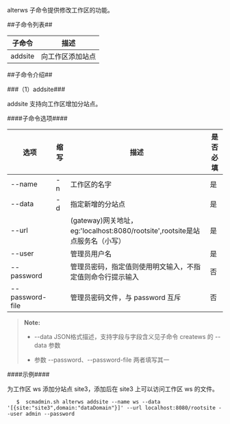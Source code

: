 alterws 子命令提供修改工作区的功能。

##子命令列表##

|子命令    |描述             |
|----------|-----------------|
|addsite   |向工作区添加站点 |

##子命令介绍##

###（1）addsite###

addsite 支持向工作区增加分站点。

####子命令选项####

|选项       |缩写 |描述                                                         |是否必填|
|-----------|-----|-------------------------------------------------------------|--------|
|--name     |-n   |工作区的名字                                                 |是      |
|--data     |-d   |指定新增的分站点                                             |是      |
|--url      |     |(gateway)网关地址，eg:'localhost:8080/rootsite',rootsite是站点服务名（小写） |是      |
|--user     |     |管理员用户名                                                 |是      |
|--password |     |管理员密码，指定值则使用明文输入，不指定值则命令行提示输入   |否      |
|--password-file|     |管理员密码文件，与 password 互斥                         |否      |

>  **Note:**
>
>  * --data JSON格式描述，支持字段与字段含义见子命令 createws 的 --data 参数
>
>  * 参数 --password、--password-file 两者填写其一

####示例####

为工作区 ws 添加分站点 site3，添加后在 site3 上可以访问工作区 ws 的文件。

```lang-javascript
   $  scmadmin.sh alterws addsite --name ws --data '[{site:"site3",domain:"dataDomain"}]' --url localhost:8080/rootsite --user admin --password
```